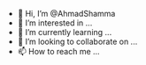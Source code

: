 - 👋 Hi, I’m @AhmadShamma
- 👀 I’m interested in ...
- 🌱 I’m currently learning ...
- 💞️ I’m looking to collaborate on ...
- 📫 How to reach me ...

<!---
AhmadShamma/AhmadShamma is a ✨ special ✨ repository because its `README.md` (this file) appears on your GitHub profile.
You can click the Preview link to take a look at your changes.
--->
